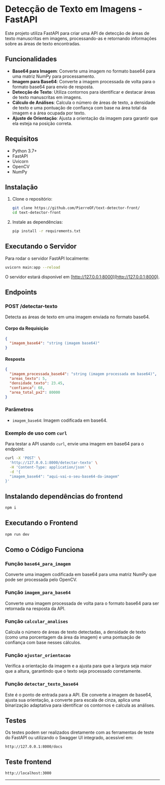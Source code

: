 # Detecção de Texto em Imagens - FastAPI

Este projeto utiliza FastAPI para criar uma API de detecção de áreas de texto manuscritas em imagens, processando-as e retornando informações sobre as áreas de texto encontradas.

## Funcionalidades

* **Base64 para Imagem**: Converte uma imagem no formato base64 para uma matriz NumPy para processamento.
* **Imagem para Base64**: Converte a imagem processada de volta para o formato base64 para envio de resposta.
* **Detecção de Texto**: Utiliza contornos para identificar e destacar áreas de texto manuscritas em imagens.
* **Cálculo de Análises**: Calcula o número de áreas de texto, a densidade de texto e uma pontuação de confiança com base na área total da imagem e a área ocupada por texto.
* **Ajuste de Orientação**: Ajusta a orientação da imagem para garantir que ela esteja na posição correta.

## Requisitos

* Python 3.7+
* FastAPI
* Uvicorn
* OpenCV
* NumPy

## Instalação

1. Clone o repositório:

   ```bash
   git clone https://github.com/PierreOF/text-detector-front/
   cd text-detector-front
   ```

2. Instale as dependências:

   ```bash
   pip install -r requirements.txt
   ```

## Executando o Servidor

Para rodar o servidor FastAPI localmente:

```bash
uvicorn main:app --reload
```

O servidor estará disponível em [http://127.0.0.1:8000](http://127.0.0.1:8000).

## Endpoints

### POST /detectar-texto

Detecta as áreas de texto em uma imagem enviada no formato base64.

#### Corpo da Requisição

```json
{
  "imagem_base64": "string (imagem base64)"
}
```

#### Resposta

```json
{
  "imagem_processada_base64": "string (imagem processada em base64)",
  "areas_texto": 5,
  "densidade_texto": 23.45,
  "confianca": 68,
  "area_total_px2": 80000
}
```

### Parâmetros

* `imagem_base64`: Imagem codificada em base64.

### Exemplo de uso com `curl`

Para testar a API usando `curl`, envie uma imagem em base64 para o endpoint:

```bash
curl -X 'POST' \
  'http://127.0.0.1:8000/detectar-texto' \
  -H 'Content-Type: application/json' \
  -d '{
  "imagem_base64": "aqui-vai-o-seu-base64-da-imagem"
}'
```

## Instalando dependências do frontend

```bash
npm i
```

## Executando o Frontend

```bash
npm run dev
```


## Como o Código Funciona

### Função `base64_para_imagem`

Converte uma imagem codificada em base64 para uma matriz NumPy que pode ser processada pelo OpenCV.

### Função `imagem_para_base64`

Converte uma imagem processada de volta para o formato base64 para ser retornada na resposta da API.

### Função `calcular_analises`

Calcula o número de áreas de texto detectadas, a densidade de texto (como uma porcentagem da área da imagem) e uma pontuação de confiança com base nesses cálculos.

### Função `ajustar_orientacao`

Verifica a orientação da imagem e a ajusta para que a largura seja maior que a altura, garantindo que o texto seja processado corretamente.

### Função `detectar_texto_base64`

Este é o ponto de entrada para a API. Ele converte a imagem de base64, ajusta sua orientação, a converte para escala de cinza, aplica uma binarização adaptativa para identificar os contornos e calcula as análises.

## Testes

Os testes podem ser realizados diretamente com as ferramentas de teste do FastAPI ou utilizando o Swagger UI integrado, acessível em:

```
http://127.0.0.1:8000/docs
```

## Teste frontend 

```
http://localhost:3000
```


---
